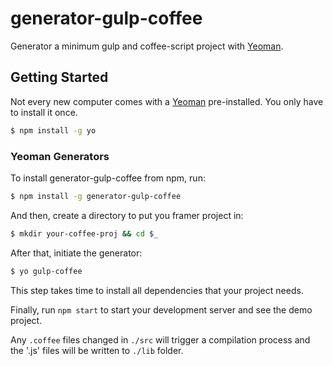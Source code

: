 # generator-gulp-coffee

Generator a minimum gulp and coffee-script project with [Yeoman](http://yeoman.io).

## Getting Started

Not every new computer comes with a [Yeoman](http://yeoman.io) pre-installed. You only have to install it once.

```bash
$ npm install -g yo
```

### Yeoman Generators

To install generator-gulp-coffee from npm, run:

```bash
$ npm install -g generator-gulp-coffee
```

And then, create a directory to put you framer project in:

```bash
$ mkdir your-coffee-proj && cd $_
```

After that, initiate the generator:

```bash
$ yo gulp-coffee
```

This step takes time to install all dependencies that your project needs.

Finally, run `npm start` to start your development server and see the demo project.

Any `.coffee` files changed in `./src` will trigger a compilation process and the '.js' files will be written to `./lib` folder.